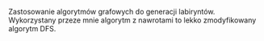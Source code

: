 Zastosowanie algorytmów grafowych do generacji labiryntów.
Wykorzystany przeze mnie algorytm z nawrotami to lekko zmodyfikowany algorytm DFS.